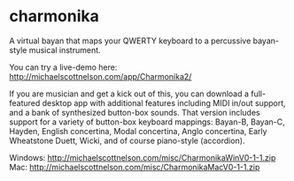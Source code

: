 # charmonika
A virtual bayan that maps your QWERTY keyboard to a percussive bayan-style musical instrument.

You can try a live-demo here: http://michaelscottnelson.com/app/Charmonika2/

If you are musician and get a kick out of this, you can download a full-featured desktop app with additional features including MIDI in/out support, and a bank of synthesized button-box sounds. That version includes support for a variety of button-box keyboard mappings: Bayan-B, Bayan-C, Hayden, English concertina, Modal concertina, Anglo concertina, Early Wheatstone Duett, Wicki, and of course piano-style (accordion).

Windows: http://michaelscottnelson.com/misc/CharmonikaWinV0-1-1.zip
Mac: http://michaelscottnelson.com/misc/CharmonikaMacV0-1-1.zip
